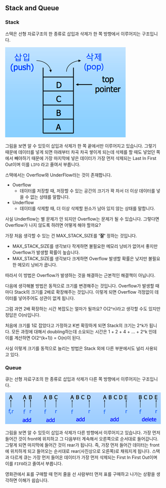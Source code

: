 ## Stack and Queue

### Stack

스택은 선형 자료구조의 한 종류로 삽입과 삭제가 한 쪽 방향에서 이루어지는 구조입니다. 

![Stack](../img/StackAndQueue/1.png)

그림을 보면 알 수 있듯이 삽입과 삭제가 한 쪽 끝에서만 이루어지고 있습니다. 그렇기 때문에 데이터를 넣게 되면 아래부터 차곡 차곡 쌓이게 되는데 삭제를 할 때도 넣었던 쪽에서 빼야하기 때문에 가장 마지막에 넣은 데이터가 가장 먼저 삭제되는 Last In First Out이며 이를  `LIFO` 라고 줄여서 부릅니다.

스택에서는 Overflow와 UnderFlow라는 것이 존재합니다.

* Overflow
  * 데이터를 저장할 때, 저장할 수 있는 공간의 크기가 꽉 차서 더 이상 데이터를 넣을 수 없는 상태를 말합니다.
* Underflow 
  * 데이터를 삭제할 때, 더 이상 삭제할 원소가 남아 있지 않는 상태를 말합니다.

사실 Underflow는 별 문제가 안 되지만 Overflow는 문제가 될 수 있습니다. 그렇다면 Overflow가 나지 않도록 하려면 어떻게 해야 할까요?

가장 처음 생각할 수 있는 건 MAX_STACK_SIZE를 **'잘'** 정하는 것입니다. 

* MAX_STACK_SIZE를 생각보다 작게하면 불필요한 메모리 낭비가 없어서 좋지만 Overflow가 발생할 확률이 높습니다.
* MAX_STACK_SIZE를 생각보다 크게하면 Overflow 발생할 확률은 낮지만 불필요한 메모리 낭비가 큽니다.

따라서 이 방법은 Overflow가 발생하는 것을 해결하는 근본적인 해결책이 아닙니다. 

다음에 생각해볼 방법은 동적으로 크기를 변경해주는 것입니다. Overflow가 발생할 때마다 Stack의 크기를 2배로 확장해주는 것입니다. 이렇게 되면 Overflow 걱정없이 데이터를 넣어주어도 상관이 없게 됩니다. 

그럼 과연 2배 확장하는 시간 복잡도는 얼마가 될까요? O(2^n)라고 생각할 수도 있지만 정답은 O(n)입니다.

처음에 크기를 1로 잡았다고 가정하고 K번 확장하게 되면 Stack의 크기는 2^k가 됩니다. 모든 과정에 대해서 doubling하는데 소요되는 시간은 1 + 2 + 4 + … + 2^k 인데 이를 계산하면 O(2^(k+1)) = O(n)이 된다.

사실 이렇게 크기를 동적으로 늘리는 방법은 Stack 외에 다른 부분에서도 널리 사용되고 있다.



### Queue

큐는 선형 자료구조의 한 종류로 삽입과 삭제가 다른 쪽 방향에서 이루어지는 구조입니다. 

![Queue](../img/StackAndQueue/2.png)

그림을 보면 알 수 있듯이 삽입과 삭제가 다른 방향에서 이루어지고 있습니다. 가장 먼저 들어간 것이 front에 위치하고 그 다음부터 계속해서 오른쪽으로 순서대로 들어갑니다. 그렇게 되면 마지막에 들어간 것이 rear가 됩니다. 즉, 가장 먼저 들어간 데이터는 front에 위치하게 되고 들어오는 순서대로 rear(사진상으로 오른쪽)로 채워지게 됩니다. 
스택과 다르게 큐는 가장 먼저 들어온 데이터가 가장 먼저 삭제되는 First In First Out이며 이를 `FIFO`라고 줄여서 부릅니다.

영화관에서 표를 구매할 때 먼저 줄을 선 사람부터 먼저 표를 구매하고 나가는 상황을 생각하면 이해가 쉽습니다.



